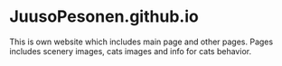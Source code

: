 # JuusoPesonen.github.io
This is own website which includes main page and other pages.
Pages includes scenery images, cats images and info for cats behavior.
